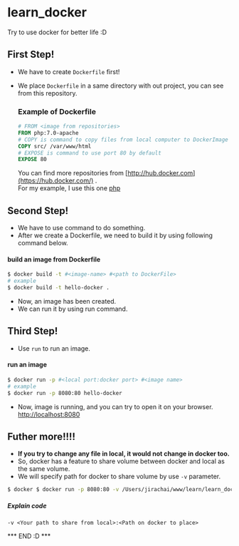 # learn_docker
Try to use docker for better life :D
## First Step!
- We have to create ```Dockerfile``` first!
- We place ```Dockerfile``` in a same directory with out project, you can see from this repository.

  ### Example of Dockerfile
  ```dockerfile
  # FROM <image from repositories>
  FROM php:7.0-apache
  # COPY is command to copy files from local computer to DockerImage
  COPY src/ /var/www/html
  # EXPOSE is command to use port 80 by default
  EXPOSE 80
  ```
  You can find more repositories from [http://hub.docker.com](https://hub.docker.com/) .  
  For my example, I use this one [php](https://hub.docker.com/_/php/)

## Second Step!
  - We have to use command to do something.
  - After we create a Dockerfile, we need to build it by using following command below.

  #### build an image from Dockerfile
  ```sh
  $ docker build -t #<image-name> #<path to DockerFile>  
  # example  
  $ docker build -t hello-docker .
  ```

  - Now, an image has been created.
  - We can run it by using run command.

## Third Step!
  - Use `run` to run an image.

  #### run an image
  ```sh
  $ docker run -p #<local port:docker port> #<image name>  
  # example  
  $ docker run -p 8080:80 hello-docker
  ```
  - Now, image is running, and you can try to open it on your browser. [http://localhost:8080](http://localhost:8080)

## Futher more!!!!
  - **If you try to change any file in local, it would not change in docker too.**
  - So, docker has a feature to share volume between docker and local as the same volume.
  - We will specify path for docker to share volume by use ```-v``` parameter.

  ```sh
  $ docker $ docker run -p 8080:80 -v /Users/jirachai/www/learn/learn_docker/src:/var/www/html/ hello-docker
  ```
  ##### Explain code
  ```
  -v <Your path to share from local>:<Path on docker to place>
  ```

*** END :D ***
